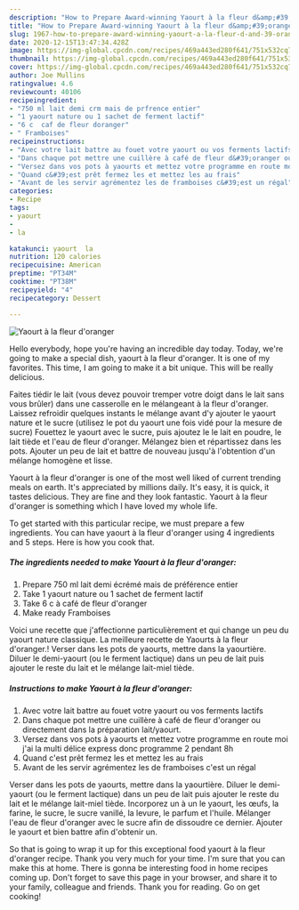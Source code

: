 ```yaml
---
description: "How to Prepare Award-winning Yaourt à la fleur d&amp;#39;oranger"
title: "How to Prepare Award-winning Yaourt à la fleur d&amp;#39;oranger"
slug: 1967-how-to-prepare-award-winning-yaourt-a-la-fleur-d-and-39-oranger
date: 2020-12-15T13:47:34.428Z
image: https://img-global.cpcdn.com/recipes/469a443ed280f641/751x532cq70/yaourt-a-la-fleur-doranger-photo-principale-de-la-recette.jpg
thumbnail: https://img-global.cpcdn.com/recipes/469a443ed280f641/751x532cq70/yaourt-a-la-fleur-doranger-photo-principale-de-la-recette.jpg
cover: https://img-global.cpcdn.com/recipes/469a443ed280f641/751x532cq70/yaourt-a-la-fleur-doranger-photo-principale-de-la-recette.jpg
author: Joe Mullins
ratingvalue: 4.6
reviewcount: 40106
recipeingredient:
- "750 ml lait demi crm mais de prfrence entier"
- "1 yaourt nature ou 1 sachet de ferment lactif"
- "6 c  caf de fleur doranger"
- " Framboises"
recipeinstructions:
- "Avec votre lait battre au fouet votre yaourt ou vos ferments lactifs"
- "Dans chaque pot mettre une cuillère à café de fleur d&#39;oranger ou directement dans la préparation lait/yaourt."
- "Versez dans vos pots à yaourts et mettez votre programme en route moi j&#39;ai la multi délice express donc programme 2 pendant 8h"
- "Quand c&#39;est prêt fermez les et mettez les au frais"
- "Avant de les servir agrémentez les de framboises c&#39;est un régal"
categories:
- Recipe
tags:
- yaourt
- 
- la

katakunci: yaourt  la 
nutrition: 120 calories
recipecuisine: American
preptime: "PT34M"
cooktime: "PT38M"
recipeyield: "4"
recipecategory: Dessert

---
```



![Yaourt à la fleur d&#39;oranger](https://img-global.cpcdn.com/recipes/469a443ed280f641/751x532cq70/yaourt-a-la-fleur-doranger-photo-principale-de-la-recette.jpg)

Hello everybody, hope you're having an incredible day today. Today, we're going to make a special dish, yaourt à la fleur d&#39;oranger. It is one of my favorites. This time, I am going to make it a bit unique. This will be really delicious.

Faites tiédir le lait (vous devez pouvoir tremper votre doigt dans le lait sans vous brûler) dans une casserolle en le mélangeant à la fleur d&#39;oranger. Laissez refroidir quelques instants le mélange avant d&#39;y ajouter le yaourt nature et le sucre (utilisez le pot du yaourt une fois vidé pour la mesure de sucre) Fouettez le yaourt avec le sucre, puis ajoutez le le lait en poudre, le lait tiède et l&#39;eau de fleur d&#39;oranger. Mélangez bien et répartissez dans les pots. Ajouter un peu de lait et battre de nouveau jusqu&#39;à l&#39;obtention d&#39;un mélange homogène et lisse.

Yaourt à la fleur d&#39;oranger is one of the most well liked of current trending meals on earth. It's appreciated by millions daily. It's easy, it is quick, it tastes delicious. They are fine and they look fantastic. Yaourt à la fleur d&#39;oranger is something which I have loved my whole life.


To get started with this particular recipe, we must prepare a few ingredients. You can have yaourt à la fleur d&#39;oranger using 4 ingredients and 5 steps. Here is how you cook that.

<!--inarticleads1-->

##### The ingredients needed to make Yaourt à la fleur d&#39;oranger:

1. Prepare 750 ml lait demi écrémé mais de préférence entier
1. Take 1 yaourt nature ou 1 sachet de ferment lactif
1. Take 6 c à café de fleur d&#39;oranger
1. Make ready  Framboises


Voici une recette que j&#39;affectionne particulièrement et qui change un peu du yaourt nature classique. La meilleure recette de Yaourts à la fleur d&#39;oranger.! Verser dans les pots de yaourts, mettre dans la yaourtière. Diluer le demi-yaourt (ou le ferment lactique) dans un peu de lait puis ajouter le reste du lait et le mélange lait-miel tiède. 

<!--inarticleads2-->

##### Instructions to make Yaourt à la fleur d&#39;oranger:

1. Avec votre lait battre au fouet votre yaourt ou vos ferments lactifs
1. Dans chaque pot mettre une cuillère à café de fleur d&#39;oranger ou directement dans la préparation lait/yaourt.
1. Versez dans vos pots à yaourts et mettez votre programme en route moi j&#39;ai la multi délice express donc programme 2 pendant 8h
1. Quand c&#39;est prêt fermez les et mettez les au frais
1. Avant de les servir agrémentez les de framboises c&#39;est un régal


Verser dans les pots de yaourts, mettre dans la yaourtière. Diluer le demi-yaourt (ou le ferment lactique) dans un peu de lait puis ajouter le reste du lait et le mélange lait-miel tiède. Incorporez un à un le yaourt, les œufs, la farine, le sucre, le sucre vanillé, la levure, le parfum et l&#39;huile. Mélanger l&#39;eau de fleur d&#39;oranger avec le sucre afin de dissoudre ce dernier. Ajouter le yaourt et bien battre afin d&#39;obtenir un. 

So that is going to wrap it up for this exceptional food yaourt à la fleur d&#39;oranger recipe. Thank you very much for your time. I'm sure that you can make this at home. There is gonna be interesting food in home recipes coming up. Don't forget to save this page in your browser, and share it to your family, colleague and friends. Thank you for reading. Go on get cooking!
